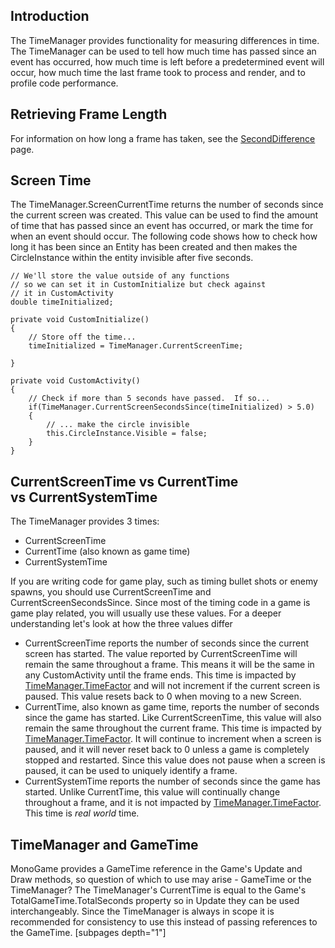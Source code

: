 ## Introduction

The TimeManager provides functionality for measuring differences in time. The TimeManager can be used to tell how much time has passed since an event has occurred, how much time is left before a predetermined event will occur, how much time the last frame took to process and render, and to profile code performance.

## Retrieving Frame Length

For information on how long a frame has taken, see the [SecondDifference](/frb/docs/index.php?title=FlatRedBall.TimeManager.SecondDifference.md "FlatRedBall.TimeManager.SecondDifference") page.

## Screen Time

The TimeManager.ScreenCurrentTime returns the number of seconds since the current screen was created. This value can be used to find the amount of time that has passed since an event has occurred, or mark the time for when an event should occur. The following code shows how to check how long it has been since an Entity has been created and then makes the CircleInstance within the entity invisible after five seconds.

    // We'll store the value outside of any functions
    // so we can set it in CustomInitialize but check against
    // it in CustomActivity
    double timeInitialized;

    private void CustomInitialize()
    {
        // Store off the time...
        timeInitialized = TimeManager.CurrentScreenTime;

    }

    private void CustomActivity()
    {
        // Check if more than 5 seconds have passed.  If so...
        if(TimeManager.CurrentScreenSecondsSince(timeInitialized) > 5.0)
        {
            // ... make the circle invisible
            this.CircleInstance.Visible = false;
        }
    }

## CurrentScreenTime vs CurrentTime vs CurrentSystemTime

The TimeManager provides 3 times:

-   CurrentScreenTime
-   CurrentTime (also known as game time)
-   CurrentSystemTime

If you are writing code for game play, such as timing bullet shots or enemy spawns, you should use CurrentScreenTime and CurrentScreenSecondsSince. Since most of the timing code in a game is game play related, you will usually use these values. For a deeper understanding let's look at how the three values differ

-   CurrentScreenTime reports the number of seconds since the current screen has started. The value reported by CurrentScreenTime will remain the same throughout a frame. This means it will be the same in any CustomActivity until the frame ends. This time is impacted by [TimeManager.TimeFactor](/documentation/api/flatredball/flatredball-timemanager/flatredball-timemanager-timefactor.md) and will not increment if the current screen is paused. This value resets back to 0 when moving to a new Screen.
-   CurrentTime, also known as game time, reports the number of seconds since the game has started. Like CurrentScreenTime, this value will also remain the same throughout the current frame. This time is impacted by [TimeManager.TimeFactor](/documentation/api/flatredball/flatredball-timemanager/flatredball-timemanager-timefactor.md). It will continue to increment when a screen is paused, and it will never reset back to 0 unless a game is completely stopped and restarted. Since this value does not pause when a screen is paused, it can be used to uniquely identify a frame.
-   CurrentSystemTime reports the number of seconds since the game has started. Unlike CurrentTime, this value will continually change throughout a frame, and it is not impacted by [TimeManager.TimeFactor](/documentation/api/flatredball/flatredball-timemanager/flatredball-timemanager-timefactor.md). This time is *real world* time.

## TimeManager and GameTime

MonoGame provides a GameTime reference in the Game's Update and Draw methods, so question of which to use may arise - GameTime or the TimeManager? The TimeManager's CurrentTime is equal to the Game's TotalGameTime.TotalSeconds property so in Update they can be used interchangeably. Since the TimeManager is always in scope it is recommended for consistency to use this instead of passing references to the GameTime. \[subpages depth="1"\]

## 
